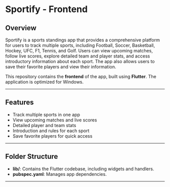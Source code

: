 # Sportify - Frontend

## Overview

Sportify is a sports standings app that provides a comprehensive platform for users to track multiple sports, including Football, Soccer, Basketball, Hockey, UFC, F1, Tennis, and Golf. Users can view upcoming matches, follow live scores, explore detailed team and player stats, and access introductory information about each sport. The app also allows users to save their favorite players and view their information.

This repository contains the **frontend** of the app, built using **Flutter**. The application is optimized for Windows.

---

## Features

- Track multiple sports in one app
- View upcoming matches and live scores
- Detailed player and team stats
- Introduction and rules for each sport
- Save favorite players for quick access

---

## Folder Structure

- **lib/**: Contains the Flutter codebase, including widgets and handlers.
- **pubspec.yaml**: Manages app dependencies.

---

